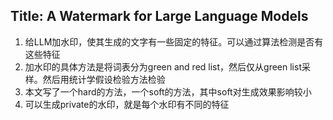 ## Title: A Watermark for Large Language Models
1. 给LLM加水印，使其生成的文字有一些固定的特征。可以通过算法检测是否有这些特征
2. 加水印的具体方法是将词表分为green and red list，然后仅从green list采样。然后用统计学假设检验方法检验
3. 本文写了一个hard的方法，一个soft的方法，其中soft对生成效果影响较小   
4. 可以生成private的水印，就是每个水印有不同的特征